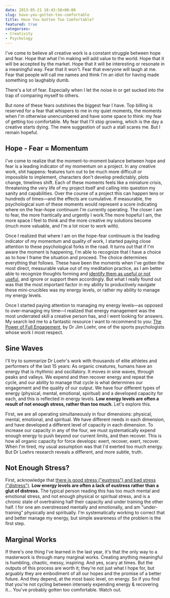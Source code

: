 ```yaml
---
date: 2013-05-21 18:43:58+00:00
slug: have-you-gotten-too-comfortable
title: Have You Gotten Too Comfortable?
featured: true
categories:
- Creativity
- Psychology
---
```

I've come to believe all creative work is a constant struggle between hope and fear. Hope that what I'm making will add value to the world. Hope that it will be accepted by the market. Hope that it will be interesting or resonate in a meaningful way. Fear that it won't. Fear that everyone will laugh at me. Fear that people will call me names and think I'm an idiot for having made something so laughably dumb.

There's a lot of fear. Especially when I let the noise in or get sucked into the trap of comparing myself to others.

But none of these fears outshines the biggest fear I have. Top billing is reserved for a fear that whispers to me in my quiet moments, the moments when I'm otherwise unencumbered and have some space to think: my fear of getting too comfortable. My fear that I'll stop growing, which is the day a creative starts dying. The mere suggestion of such a stall scares me. But I remain hopeful.

## Hope - Fear = Momentum
I've come to realize that the moment-to-moment balance between hope and fear is a leading indicator of my momentum on a project. In any creative work, shit happens: features turn out to be much more difficult or impossible to implement, characters don't develop predictably, plots change, timelines shift. Each of these moments feels like a miniature crisis, threatening the very life of my project itself and calling into question my sanity and capabilities. Over the course of a project this can happen tens or hundreds of times—and the effects are cumulative.<a name="morelink"></a> If measurable, the psychological sum of these moments would represent a score indicating where on the fear–hope continuum I'm currently operating. The closer I am to fear, the more frantically and urgently I work.<!-- more -->The more hopeful I am, the more space I feel to think and the more creative my solutions become (much more valuable, and I'm a lot nicer to work with).

Once I realized that where I am on the hope-fear continuum is the leading indicator of my momentum and quality of work, I started paying close attention to these psychological forks in the road. It turns out that if I'm aware the moment is happening, I'm able to recognize that I have a choice as to how I frame the situation and proceed. The choice determines everything that follows. These have been the moments when I've gotten the most direct, measurable value out of my meditation practice, as I am better able to recognize thoughts forming and [identify them as useful or not useful](http://www.jamesaltucher.com/2011/07/the-power-of-negative-thinking/), and ignore or support them accordingly. But what I really found out was that the most important factor in my ability to productively navigate these mini-crucibles was my energy levels, or rather my ability to manage my energy levels.

Once I started paying attention to managing my energy levels—as opposed to over-managing my time—I realized that energy management was the most underrated skill a creative person has, and I went looking for answers. My search led me to a fantastic resource I want to recommend to you: [The Power of Full Engagement](http://www.amazon.com/The-Power-Full-Engagement-Performance/dp/0743226755/ref=sr_1_1?ie=UTF8&qid=1369110119&sr=8-1&keywords=the+power+of+full+engagement), by Dr Jim Loehr, one of the sports psychologists whose work I most respect.

## Sine Waves
I'll try to summarize Dr Loehr's work with thousands of elite athletes and performers of the last 15 years: As organic creatures, humans have an energy that is rhythmic and oscillatory. It moves in sine waves, through peaks and valleys. We expend and then recover energy and repeat the cycle, and our ability to manage that cycle is what determines our engagement and the quality of our output. We have four different types of energy (physical, mental, emotional, spiritual) and a developed capacity for each, and this is reflected in energy levels. **Low energy levels are often a result of not enough stress, rather than too much.** Let's explore this.

First, we are all operating simultaneously in four dimensions: physical, mental, emotional, and spiritual. We have different needs in each dimension, and have developed a different level of capacity in each dimension. To increase our capacity in any of the four, we must systematically expend enough energy to push beyond our current limits, and then recover. This is how all organic capacity for force develops: exert, recover, exert, recover. When I'm tired, my usual assumption was that I'd exerted too much energy. But Dr Loehrs research reveals a different, and more subtle, truth.

## Not Enough Stress?
First, acknowledge that [there is good stress ("eustress") and bad stress ("distress")](http://en.wikipedia.org/wiki/Eustress). **Low energy levels are often a lack of eustress rather than a glut of distress.** The typical person reading this has too much mental and emotional stress, and not enough physical or spiritual stress, and is a chronic state of overtraining half their capacity and under training the other half. I for one am overstressed mentally and emotionally, and am "under-training" physically and spiritually. I'm systematically working to correct that and better manage my energy, but simple awareness of the problem is the first step.

## Marginal Works
If there's one thing I've learned in the last year, it's that the only way to a masterwork is through many marginal works. Creating anything meaningful is humbling, chaotic, messy, inspiring. And yes, scary at times. But the outputs of this process are worth it; they're not just what I hope for, but arguably they are embodiment of all our hopes and the promise of a better future. And they depend, at the most basic level, on energy. So if you find that you're not cycling between intensely expending energy & recovering it... You've probably gotten too comfortable. Watch out.